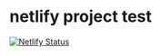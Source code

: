 # netlify project test

[![Netlify Status](https://api.netlify.com/api/v1/badges/0ebcb24a-f0db-4e48-a8d3-83b6fd40368f/deploy-status)](https://app.netlify.com/sites/tenzin-test/deploys)
